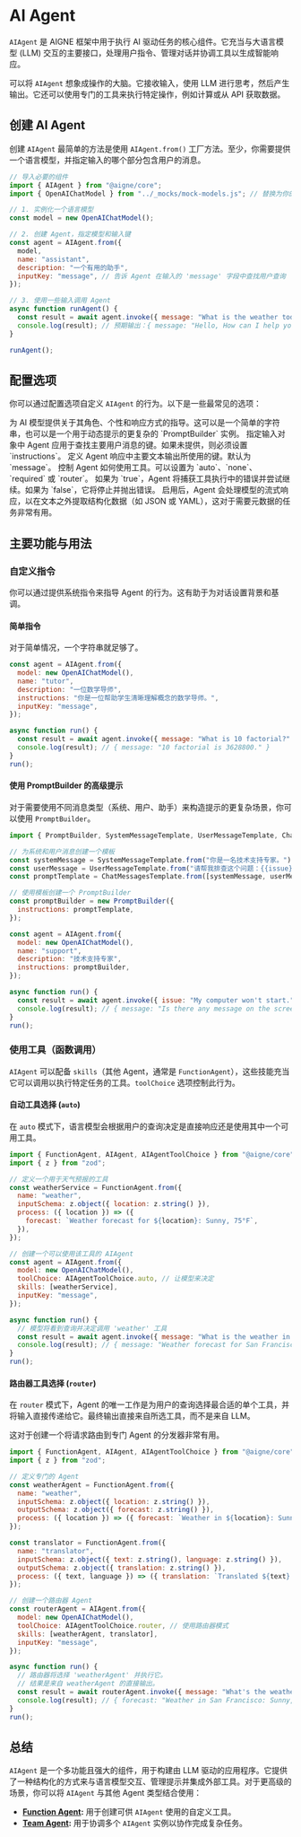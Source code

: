 # AI Agent

`AIAgent` 是 AIGNE 框架中用于执行 AI 驱动任务的核心组件。它充当与大语言模型 (LLM) 交互的主要接口，处理用户指令、管理对话并协调工具以生成智能响应。

可以将 `AIAgent` 想象成操作的大脑。它接收输入，使用 LLM 进行思考，然后产生输出。它还可以使用专门的工具来执行特定操作，例如计算或从 API 获取数据。

## 创建 AI Agent

创建 `AIAgent` 最简单的方法是使用 `AIAgent.from()` 工厂方法。至少，你需要提供一个语言模型，并指定输入的哪个部分包含用户的消息。

```javascript Basic AIAgent creation icon=logos:javascript
// 导入必要的组件
import { AIAgent } from "@aigne/core";
import { OpenAIChatModel } from "../_mocks/mock-models.js"; // 替换为你的实际模型导入

// 1. 实例化一个语言模型
const model = new OpenAIChatModel();

// 2. 创建 Agent，指定模型和输入键
const agent = AIAgent.from({
  model,
  name: "assistant",
  description: "一个有用的助手",
  inputKey: "message", // 告诉 Agent 在输入的 'message' 字段中查找用户查询
});

// 3. 使用一些输入调用 Agent
async function runAgent() {
  const result = await agent.invoke({ message: "What is the weather today?" });
  console.log(result); // 预期输出：{ message: "Hello, How can I help you?" }
}

runAgent();
```

## 配置选项

你可以通过配置选项自定义 `AIAgent` 的行为。以下是一些最常见的选项：

<x-field-group>
  <x-field data-name="instructions" data-type="string | PromptBuilder" data-required="false">
    <x-field-desc markdown>为 AI 模型提供关于其角色、个性和响应方式的指导。这可以是一个简单的字符串，也可以是一个用于动态提示的更复杂的 `PromptBuilder` 实例。</x-field-desc>
  </x-field>
  <x-field data-name="inputKey" data-type="string" data-required="false">
    <x-field-desc markdown>指定输入对象中 Agent 应用于查找主要用户消息的键。如果未提供，则必须设置 `instructions`。</x-field-desc>
  </x-field>
  <x-field data-name="outputKey" data-type="string" data-default="message" data-required="false">
    <x-field-desc markdown>定义 Agent 响应中主要文本输出所使用的键。默认为 `message`。</x-field-desc>
  </x-field>
  <x-field data-name="toolChoice" data-type="AIAgentToolChoice | Agent" data-default="auto" data-required="false">
    <x-field-desc markdown>控制 Agent 如何使用工具。可以设置为 `auto`、`none`、`required` 或 `router`。</x-field-desc>
  </x-field>
  <x-field data-name="catchToolsError" data-type="boolean" data-default="true" data-required="false">
    <x-field-desc markdown>如果为 `true`，Agent 将捕获工具执行中的错误并尝试继续。如果为 `false`，它将停止并抛出错误。</x-field-desc>
  </x-field>
  <x-field data-name="structuredStreamMode" data-type="boolean" data-default="false" data-required="false">
    <x-field-desc markdown>启用后，Agent 会处理模型的流式响应，以在文本之外提取结构化数据（如 JSON 或 YAML），这对于需要元数据的任务非常有用。</x-field-desc>
  </x-field>
</x-field-group>

## 主要功能与用法

### 自定义指令

你可以通过提供系统指令来指导 Agent 的行为。这有助于为对话设置背景和基调。

#### 简单指令

对于简单情况，一个字符串就足够了。

```javascript AI agent with custom instructions icon=logos:javascript
const agent = AIAgent.from({
  model: new OpenAIChatModel(),
  name: "tutor",
  description: "一位数学导师",
  instructions: "你是一位帮助学生清晰理解概念的数学导师。",
  inputKey: "message",
});

async function run() {
  const result = await agent.invoke({ message: "What is 10 factorial?" });
  console.log(result); // { message: "10 factorial is 3628800." }
}
run();
```

#### 使用 PromptBuilder 的高级提示

对于需要使用不同消息类型（系统、用户、助手）来构造提示的更复杂场景，你可以使用 `PromptBuilder`。

```javascript AI agent with PromptBuilder icon=logos:javascript
import { PromptBuilder, SystemMessageTemplate, UserMessageTemplate, ChatMessagesTemplate } from "@aigne/core";

// 为系统和用户消息创建一个模板
const systemMessage = SystemMessageTemplate.from("你是一名技术支持专家。");
const userMessage = UserMessageTemplate.from("请帮我排查这个问题：{{issue}}");
const promptTemplate = ChatMessagesTemplate.from([systemMessage, userMessage]);

// 使用模板创建一个 PromptBuilder
const promptBuilder = new PromptBuilder({
  instructions: promptTemplate,
});

const agent = AIAgent.from({
  model: new OpenAIChatModel(),
  name: "support",
  description: "技术支持专家",
  instructions: promptBuilder,
});

async function run() {
  const result = await agent.invoke({ issue: "My computer won't start." });
  console.log(result); // { message: "Is there any message on the screen?" }
}
run();
```

### 使用工具（函数调用）

`AIAgent` 可以配备 `skills`（其他 Agent，通常是 `FunctionAgent`），这些技能充当它可以调用以执行特定任务的工具。`toolChoice` 选项控制此行为。

#### 自动工具选择 (`auto`)

在 `auto` 模式下，语言模型会根据用户的查询决定是直接响应还是使用其中一个可用工具。

```javascript Automatic Tool Usage icon=logos:javascript
import { FunctionAgent, AIAgent, AIAgentToolChoice } from "@aigne/core";
import { z } from "zod";

// 定义一个用于天气预报的工具
const weatherService = FunctionAgent.from({
  name: "weather",
  inputSchema: z.object({ location: z.string() }),
  process: ({ location }) => ({
    forecast: `Weather forecast for ${location}: Sunny, 75°F`,
  }),
});

// 创建一个可以使用该工具的 AIAgent
const agent = AIAgent.from({
  model: new OpenAIChatModel(),
  toolChoice: AIAgentToolChoice.auto, // 让模型来决定
  skills: [weatherService],
  inputKey: "message",
});

async function run() {
  // 模型将看到查询并决定调用 'weather' 工具
  const result = await agent.invoke({ message: "What is the weather in San Francisco?" });
  console.log(result); // { message: "Weather forecast for San Francisco: Sunny, 75°F" }
}
run();
```

#### 路由器工具选择 (`router`)

在 `router` 模式下，Agent 的唯一工作是为用户的查询选择最合适的单个工具，并将输入直接传递给它。最终输出直接来自所选工具，而不是来自 LLM。

这对于创建一个将请求路由到专门 Agent 的分发器非常有用。

```javascript Router Tool Usage icon=logos:javascript
import { FunctionAgent, AIAgent, AIAgentToolChoice } from "@aigne/core";
import { z } from "zod";

// 定义专门的 Agent
const weatherAgent = FunctionAgent.from({
  name: "weather",
  inputSchema: z.object({ location: z.string() }),
  outputSchema: z.object({ forecast: z.string() }),
  process: ({ location }) => ({ forecast: `Weather in ${location}: Sunny, 75°F` }),
});

const translator = FunctionAgent.from({
  name: "translator",
  inputSchema: z.object({ text: z.string(), language: z.string() }),
  outputSchema: z.object({ translation: z.string() }),
  process: ({ text, language }) => ({ translation: `Translated ${text} to ${language}` }),
});

// 创建一个路由器 Agent
const routerAgent = AIAgent.from({
  model: new OpenAIChatModel(),
  toolChoice: AIAgentToolChoice.router, // 使用路由器模式
  skills: [weatherAgent, translator],
  inputKey: "message",
});

async function run() {
  // 路由器将选择 'weatherAgent' 并执行它。
  // 结果是来自 weatherAgent 的直接输出。
  const result = await routerAgent.invoke({ message: "What's the weather in San Francisco?" });
  console.log(result); // { forecast: "Weather in San Francisco: Sunny, 75°F" }
}
run();
```

## 总结

`AIAgent` 是一个多功能且强大的组件，用于构建由 LLM 驱动的应用程序。它提供了一种结构化的方式来与语言模型交互、管理提示并集成外部工具。对于更高级的场景，你可以将 `AIAgent` 与其他 Agent 类型结合使用：

*   **[Function Agent](./core-agents-function-agent.md):** 用于创建可供 `AIAgent` 使用的自定义工具。
*   **[Team Agent](./core-agents-team-agent.md):** 用于协调多个 `AIAgent` 实例以协作完成复杂任务。